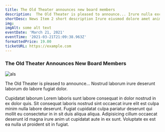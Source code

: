 ```yaml
---
title: The Old Theater announces new board members
description:  The Old Theater is pleased to announce... Irure nulla excepteur nulla dolore quis reprehenderit elit aliqua dolor voluptate anim do elit cupidatat.
shortDesc: News Item 2 short description Irure eiusmod dolore amet anim non laboris amet.
img: 
imgAlt: some alt text
eventDate: 'March 21, 2021'
eventTime: '2021-03-21T21:09:38.963Z'
formattedPrice: 19.00
ticketURL: https://example.com
---
```


### The Old Theater Announces New Board Members

![als](/_nuxt/assets/img/news/board-directors-2019.jpg)


The Old Theater is pleased to announce... Nostrud laborum irure deserunt laborum do labore fugiat dolor.

Cupidatat laborum Lorem laboris sunt labore consequat in dolor nostrud in ex dolor quis. Sit consequat laboris nostrud sint occaecat irure elit est culpa minim nulla labore deserunt. Fugiat cupidatat culpa pariatur deserunt qui mollit eu consectetur in in sit duis aliqua aliqua. Adipisicing cillum occaecat deserunt id magna irure anim ut cupidatat aute in ex sunt. Voluptate ex est ea nulla ut proident sit in fugiat. 